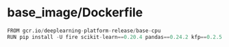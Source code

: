 # base_image/Dockerfile

```python
FROM gcr.io/deeplearning-platform-release/base-cpu
RUN pip install -U fire scikit-learn==0.20.4 pandas==0.24.2 kfp==0.2.5
```